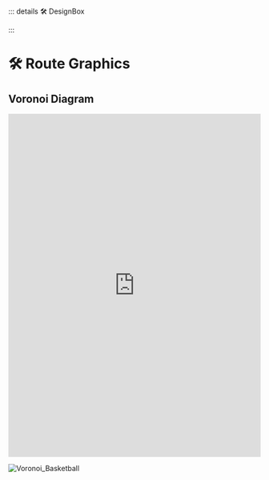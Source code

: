 ::: details 🛠 DesignBox 


:::

# 🛠 Route Graphics




## Voronoi Diagram

<iframe width="100%" height="684" frameborder="0"
  src="https://observablehq.com/embed/@d3/circle-dragging-iii?cells=chart"></iframe>

![Voronoi_Basketball](/Route/Voronoi/Voronoi_Basketball.jpeg)
